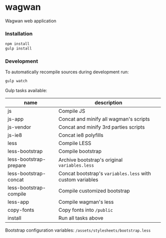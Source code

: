 wagwan
======

Wagwan web application

### Installation
```bash
npm install
gulp install
```

### Development


To automatically recompile sources during development run:
```bash
gulp watch
```

Gulp tasks available:

 name | description
 --- | ---
js | Compile JS
js-app | Concat and minify all wagman's scripts
js-vendor | Concat and minify 3rd parties scripts
js-ie8 | Concat ie8 polyfills
less | Compile LESS
less-bootstrap | Compile bootstrap
less-bootstrap-prepare | Archive bootstrap's original `variables.less`
less-bootstrap-concat | Concat bootstrap's `variables.less` with custom variables
less-bootstrap-compile | Compile customized bootstrap
less-app | Compile wagman's less
copy-fonts | Copy fonts into `/public`
install | Run all tasks above

Bootstrap configuration variables: `/assets/stylesheets/bootstrap.less`
